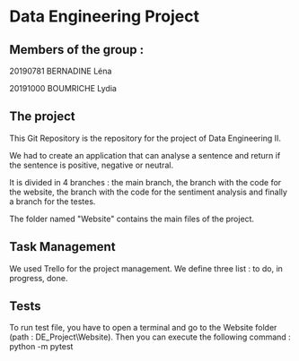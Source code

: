 # Data Engineering Project

## Members of the group :

20190781 BERNADINE Léna

20191000 BOUMRICHE Lydia

## The project

This Git Repository is the repository for the project of Data Engineering II.

We had to create an application that can analyse a sentence and return if the sentence is positive, negative or neutral.

It is divided in 4 branches : the main branch, the branch with the code for the website, the branch with the code for the sentiment analysis and finally a branch for the testes.

The folder named "Website" contains the main files of the project.

## Task Management
We used Trello for the project management. We define three list : to do, in progress, done.

## Tests

To run test file, you have to open a terminal and go to the Website folder (path : DE_Project\Website).
Then you can execute the following command : python -m pytest
